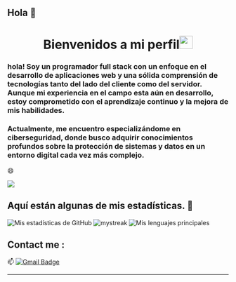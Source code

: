 ## Hola 👋
<h1 align="center">Bienvenidos a mi perfil<img src="https://github.com/souvikguria98/souvikguria98/blob/master/Hi.gif" width="30"> </h1>

### hola! Soy un programador full stack con un enfoque en el desarrollo de aplicaciones web y una sólida comprensión de tecnologías tanto del lado del cliente como del servidor. Aunque mi experiencia en el campo esta aún en desarrollo, estoy comprometido con el aprendizaje continuo y la mejora de mis habilidades. 
### Actualmente, me encuentro especializándome en ciberseguridad, donde busco adquirir conocimientos profundos sobre la protección de sistemas y datos en un entorno digital cada vez más complejo.
 😄


<a href="https://www.youtube.com/watch?v=dQw4w9WgXcQ"><img src="https://user-images.githubusercontent.com/73097560/115834477-dbab4500-a447-11eb-908a-139a6edaec5c.gif"></a>

## Aquí están algunas de mis estadísticas. 🚀
![Mis estadísticas de GitHub](https://github-readme-stats.vercel.app/api?username=LautaDurante&show_icons=true&theme=tokyonight)
<img src="https://github-readme-streak-stats.herokuapp.com/?user=LautaDurante&theme=tokyonight" alt="mystreak"/>
![Mis lenguajes principales](https://github-readme-stats.vercel.app/api/top-langs/?username=LautaDurante&theme=tokyonight&layout=compact)


## Contact me : 
📫 [![Gmail Badge](https://img.shields.io/badge/-durantelautarop@gmail.com-blue?style=flat-roundedrectangle&logo=Gmail&logoColor=white&link=mailto:durantelautarop@gmail.com)](lautaro.durante.com)



------

<!--
-->
